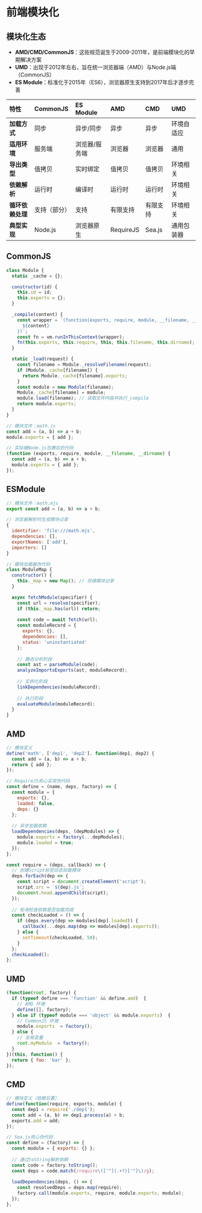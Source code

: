 # 前端模块化

## 模块化生态

- **AMD/CMD/CommonJS**：这些规范诞生于2009-2011年，是前端模块化的早期解决方案
- **UMD**：出现于2012年左右，旨在统一浏览器端（AMD）与Node.js端（CommonJS）
- **ES Module**：标准化于2015年（ES6），浏览器原生支持到2017年后才逐步完善

| 特性             | CommonJS     | ES Module     | AMD       | CMD      | UMD        |
| :--------------- | :----------- | :------------ | :-------- | :------- | :--------- |
| **加载方式**     | 同步         | 异步/同步     | 异步      | 异步     | 环境自适应 |
| **适用环境**     | 服务端       | 浏览器/服务端 | 浏览器    | 浏览器   | 通用       |
| **导出类型**     | 值拷贝       | 实时绑定      | 值拷贝    | 值拷贝   | 环境相关   |
| **依赖解析**     | 运行时       | 编译时        | 运行时    | 运行时   | 环境相关   |
| **循环依赖处理** | 支持（部分） | 支持          | 有限支持  | 有限支持 | 环境相关   |
| **典型实现**     | Node.js      | 浏览器原生    | RequireJS | Sea.js   | 通用包装器 |

## CommonJS

```js
class Module {
  static _cache = {};

  constructor(id) {
    this.id = id;
    this.exports = {};
  }

  _compile(content) {
    const wrapper = `(function(exports, require, module, __filename, __dirname) {
      ${content}
    })`;
    const fn = vm.runInThisContext(wrapper);
    fn(this.exports, this.require, this, this.filename, this.dirname);
  }

  static _load(request) {
    const filename = Module._resolveFilename(request);
    if (Module._cache[filename]) {
      return Module._cache[filename].exports;
    }
    const module = new Module(filename);
    Module._cache[filename] = module;
    module.load(filename); // 读取文件内容并执行_compile
    return module.exports;
  }
}

// 模块文件：math.js
const add = (a, b) => a + b;
module.exports = { add };

// 实际被Node.js包裹后的代码
(function (exports, require, module, __filename, __dirname) {
  const add = (a, b) => a + b;
  module.exports = { add };
});
```



## ESModule

```js
// 模块文件：math.mjs
export const add = (a, b) => a + b;

// 浏览器解析时生成模块记录
{
  identifier: 'file:///math.mjs',
  dependencies: [],
  exportNames: ['add'],
  importers: []
}

// 模块加载器伪代码
class ModuleMap {
  constructor() {
    this._map = new Map(); // 存储模块记录
  }

  async fetchModule(specifier) {
    const url = resolve(specifier);
    if (this._map.has(url)) return;
    
    const code = await fetch(url);
    const moduleRecord = {
      exports: {},
      dependencies: [],
      status: 'uninstantiated'
    };
    
    // 静态分析阶段
    const ast = parseModule(code);
    analyzeImportsExports(ast, moduleRecord);
    
    // 实例化阶段
    linkDependencies(moduleRecord);
    
    // 执行阶段
    evaluateModule(moduleRecord);
  }
}
```



## AMD

```js
// 模块定义
define('math', ['dep1', 'dep2'], function(dep1, dep2) {
  const add = (a, b) => a + b;
  return { add };
});

// RequireJS核心实现伪代码
const define = (name, deps, factory) => {
  const module = {
    exports: {},
    loaded: false,
    deps: {}
  };
  
  // 异步加载依赖
  loadDependencies(deps, (depModules) => {
    module.exports = factory(...depModules);
    module.loaded = true;
  });
};

const require = (deps, callback) => {
  // 创建script标签动态加载模块
  deps.forEach(dep => {
    const script = document.createElement('script');
    script.src = `${dep}.js`;
    document.head.appendChild(script);
  });
  
  // 轮询检查依赖是否加载完成
  const checkLoaded = () => {
    if (deps.every(dep => modules[dep].loaded)) {
      callback(...deps.map(dep => modules[dep].exports));
    } else {
      setTimeout(checkLoaded, 50);
    }
  };
  checkLoaded();
};
```

## UMD

```js
(function(root, factory) {
  if (typeof define === 'function' && define.amd)  {
    // AMD 环境 
    define([], factory);
  } else if (typeof module === 'object' && module.exports)  {
    // CommonJS 环境 
    module.exports  = factory();
  } else {
    // 全局变量 
    root.myModule  = factory();
  }
})(this, function() {
  return { foo: 'bar' };
});
```

## CMD

```js
// 模块定义（依赖后置）
define(function(require, exports, module) {
  const dep1 = require('./dep1');
  const add = (a, b) => dep1.process(a) + b;
  exports.add = add;
});

// Sea.js核心伪代码
const define = (factory) => {
  const module = { exports: {} };
  
  // 通过toString解析依赖
  const code = factory.toString();
  const deps = code.match(/require\(['"](.+?)['"]\)/g);
  
  loadDependencies(deps, () => {
    const resolvedDeps = deps.map(require);
    factory.call(module.exports, require, module.exports, module);
  });
};
```


